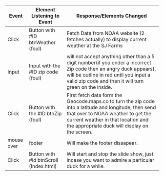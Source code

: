 | Event      | Element Listening to Event             | Response/Elements Changed                                                                                                                                                                                                          |
| ---------- | -------------------------------------- | ---------------------------------------------------------------------------------------------------------------------------------------------------------------------------------------------------------------------------------- |
| Click      | Button with #ID btnWeather (foul)      | Fetch Data from NOAA website (2 fetches actually) to display current weather at the SJ Farms                                                                                                                                       |
| Input      | Input with the #ID zip code (foul)     | will not accept anything other than a 5 digit number(if you ender a incorrect Zip code then an angry duck appears), will be outline in red until you input a valid zip code and then it will turn green on the inside.             |
| Click      | Button with the #ID btnZip (foul)      | First fetch data form the Geocode.maps.co to turn the zip code into a latitude and longitude, then send that over to NOAA weather to get the current weather in that location and the appropriate duck will display on the screen. |
| mouse over | footer                                 | Will make the footer dissapear.                                                                                                                                                                                                    |
| Click      | Button with #id btnScroll (Index.html) | Will start and stop the slide show, just incase you want to admire a particular duck for a while.                                                                                                                                  |
